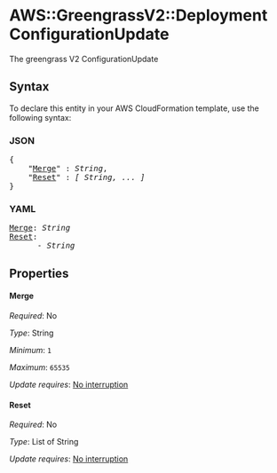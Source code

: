 # AWS::GreengrassV2::Deployment ConfigurationUpdate

The greengrass V2 ConfigurationUpdate

## Syntax

To declare this entity in your AWS CloudFormation template, use the following syntax:

### JSON

<pre>
{
    "<a href="#merge" title="Merge">Merge</a>" : <i>String</i>,
    "<a href="#reset" title="Reset">Reset</a>" : <i>[ String, ... ]</i>
}
</pre>

### YAML

<pre>
<a href="#merge" title="Merge">Merge</a>: <i>String</i>
<a href="#reset" title="Reset">Reset</a>: <i>
      - String</i>
</pre>

## Properties

#### Merge

_Required_: No

_Type_: String

_Minimum_: <code>1</code>

_Maximum_: <code>65535</code>

_Update requires_: [No interruption](https://docs.aws.amazon.com/AWSCloudFormation/latest/UserGuide/using-cfn-updating-stacks-update-behaviors.html#update-no-interrupt)

#### Reset

_Required_: No

_Type_: List of String

_Update requires_: [No interruption](https://docs.aws.amazon.com/AWSCloudFormation/latest/UserGuide/using-cfn-updating-stacks-update-behaviors.html#update-no-interrupt)

